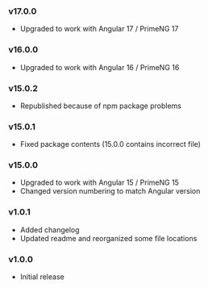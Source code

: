 ### v17.0.0
- Upgraded to work with Angular 17 / PrimeNG 17

### v16.0.0
- Upgraded to work with Angular 16 / PrimeNG 16

### v15.0.2
- Republished because of npm package problems

### v15.0.1
- Fixed package contents (15.0.0 contains incorrect file)

### v15.0.0
- Upgraded to work with Angular 15 / PrimeNG 15
- Changed version numbering to match Angular version

### v1.0.1
- Added changelog
- Updated readme and reorganized some file locations

### v1.0.0
- Initial release
